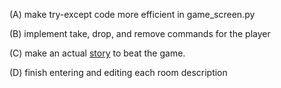 
(A) make try-except code more efficient in game_screen.py

(B) implement take, drop, and remove commands for the player

(C) make an actual [story](game_story.md) to beat the game.

(D) finish entering and editing each room description